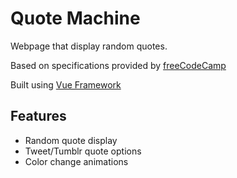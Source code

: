 # Quote Machine
Webpage that display random quotes.

Based on specifications provided by [freeCodeCamp](https://www.freecodecamp.org/learn/front-end-libraries/front-end-libraries-projects/build-a-random-quote-machine)

Built using [Vue Framework](https://vuejs.org/)

## Features
- Random quote display
- Tweet/Tumblr quote options
- Color change animations

